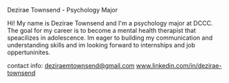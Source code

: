 Dezirae Townsend - Psychology Major

Hi! My name is Dezirae Townsend and I'm a psychology major at DCCC. The goal for my career is to become a mental health therapist that speacilizes in adolescence. Im eager to building my communication and understanding skills and im looking forward to internships and job oppertuninites. 

contact info: deziraemtownsend@gmail.com
www.linkedin.com/in/dezirae-townsend
